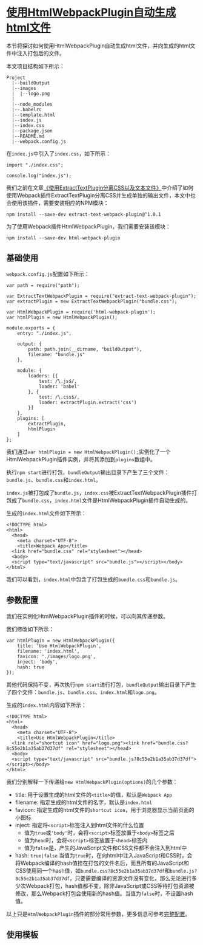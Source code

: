 # [使用HtmlWebpackPlugin自动生成html文件](https://github.com/iSpring/babel-webpack-react-redux-tutorials/blob/master/tutorials/use-html-webpack-plugin/README.md)

本节将探讨如何使用HtmlWebpackPlugin自动生成html文件，并向生成的html文件中注入打包后的文件。

本文项目结构如下所示：
```
Project
  |--buildOutput
  |--images
  |  |--logo.png
  |
  |--node_modules
  |--.babelrc
  |--template.html
  |--index.js
  |--index.css
  |--package.json
  |--README.md
  |--webpack.config.js
```

在`index.js`中引入了`index.css`，如下所示：
```
import "./index.css";

console.log("index.js");
```

我们之前在文章[《使用ExtractTextPlugin分离CSS以及文本文件》](https://github.com/iSpring/babel-webpack-react-redux-tutorials/blob/master/tutorials/use-extract-text-webpack-plugin/README.md)中介绍了如何使用Webpack插件ExtractTextPlugin分离CSS并生成单独的输出文件，本文中也会使用该插件，需要安装相应的NPM模块：
```
npm install --save-dev extract-text-webpack-plugin@^1.0.1
```

为了使用Webpack插件HtmlWebpackPlugin，我们需要安装该模块：
```
npm install --save-dev html-webpack-plugin
```

## 基础使用

`webpack.config.js`配置如下所示：
```
var path = require("path");

var ExtractTextWebpackPlugin = require("extract-text-webpack-plugin");
var extractPlugin = new ExtractTextWebpackPlugin("bundle.css");

var HtmlWebpackPlugin = require('html-webpack-plugin');
var htmlPlugin = new HtmlWebpackPlugin();

module.exports = {
    entry: "./index.js",

    output: {
        path: path.join(__dirname, "buildOutput"),
        filename: "bundle.js"
    },

    module: {
        loaders: [{
            test: /\.js$/,
            loader: 'babel'
        }, {
            test: /\.css$/,
            loader: extractPlugin.extract('css')
        }]
    },
    plugins: [
        extractPlugin,
        htmlPlugin
    ]
};
```

我们通过`var htmlPlugin = new HtmlWebpackPlugin();`实例化了一个HtmlWebpackPlugin插件实例，并将其添加到`plugins`数组中。

执行`npm start`进行打包，`bundleOutput`输出目录下产生了三个文件：`bundle.js`、`bundle.css`和`index.html`。

`index.js`被打包成了`bundle.js`，`index.css`被ExtractTextWebpackPlugin插件打包成了`bundle.css`，`index.html`文件是HtmlWebpackPlugin插件自动生成的。

生成的`index.html`文件如下所示：
```
<!DOCTYPE html>
<html>
  <head>
    <meta charset="UTF-8">
    <title>Webpack App</title>
  <link href="bundle.css" rel="stylesheet"></head>
  <body>
  <script type="text/javascript" src="bundle.js"></script></body>
</html>
```

我们可以看到，`index.html`中包含了打包生成的`bundle.css`和`bundle.js`。

## 参数配置
我们在实例化HtmlWebpackPlugin插件的时候，可以向其传递参数。

我们修改如下所示：
```
var htmlPlugin = new HtmlWebpackPlugin({
    title: 'Use HtmlWebpackPlugin',
    filename: 'index.html',
    favicon: './images/logo.png',
    inject: 'body',
    hash: true
});
```

其他代码保持不变，再次执行`npm start`进行打包，`bundleOutput`输出目录下产生了四个文件：`bundle.js`、`bundle.css`、`index.html`和`logo.png`。

生成的`index.html`内容如下所示：
```
<!DOCTYPE html>
<html>
  <head>
    <meta charset="UTF-8">
    <title>Use HtmlWebpackPlugin</title>
  <link rel="shortcut icon" href="logo.png"><link href="bundle.css?8c55e2b1a35ab37d37df" rel="stylesheet"></head>
  <body>
  <script type="text/javascript" src="bundle.js?8c55e2b1a35ab37d37df"></script></body>
</html>
```

我们分别解释一下传递给`new HtmlWebpackPlugin(options)`的几个参数：

 - title: 用于设置生成的html文件的`<title>`的值，默认是`Webpack App`
 - filename: 指定生成的html文件的名字，默认是`index.html`
 - favicon: 指定生成的html文件的`shortcut icon`，用于浏览器显示当前页面的小图标
 - inject: 指定将`<script>`标签注入到html文件的什么位置
   - 值为`true`或`'body'`时，会将`<script>`标签放置于`<body>`标签之后
   - 值为`head`时，会将`<script>`标签放置于`<head>`标签内
   - 值为`false`是，产生的JavaScript文件和CSS文件都不会注入到html中
 - hash: `true|false` 当值为`true`时，在向html中注入JavaScript和CSS时，会将Webpack编译的hash值挂在打包的文件名后，而且所有的JavaScript和CSS使用同一个hash值，如`bundle.css?8c55e2b1a35ab37d37df`和`bundle.js?8c55e2b1a35ab37d37df`，只要需要编译的资源文件没有变化，那么无论进行多少次Webpack打包，hash值都不变，除非JavaScript或CSS等待打包资源被修改，那么Webpack打包会使用新的hash值。当值为`false`时，不设置hash值。

 以上只是`HtmlWebpackPlugin`插件的部分常用参数，更多信息可参考[完整配置](https://github.com/jantimon/html-webpack-plugin#configuration)。


## 使用模板